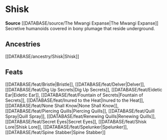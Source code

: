 ﻿---
id: '382'
name: Shisk
rarity: Common
source: '[[DATABASE/source/The Mwangi Expanse|The Mwangi Expanse]]'
trait:
- Shisk
type: Trait

---
# Shisk

**Source** [[DATABASE/source/The Mwangi Expanse|The Mwangi Expanse]] 
Secretive humanoids covered in bony plumage that reside underground.

## Ancestries

[[DATABASE/ancestry/Shisk|Shisk]]

## Feats

[[DATABASE/feat/Bristle|Bristle]], [[DATABASE/feat/Delver|Delver]], [[DATABASE/feat/Dig Up Secrets|Dig Up Secrets]], [[DATABASE/feat/Eidetic Ear|Eidetic Ear]], [[DATABASE/feat/Fountain of Secrets|Fountain of Secrets]], [[DATABASE/feat/Inured to the Heat|Inured to the Heat]], [[DATABASE/feat/None Shall Know|None Shall Know]], [[DATABASE/feat/Piercing Quills|Piercing Quills]], [[DATABASE/feat/Quill Spray|Quill Spray]], [[DATABASE/feat/Renewing Quills|Renewing Quills]], [[DATABASE/feat/Secret Eyes|Secret Eyes]], [[DATABASE/feat/Shisk Lore|Shisk Lore]], [[DATABASE/feat/Spelunker|Spelunker]], [[DATABASE/feat/Spine Stabber|Spine Stabber]]